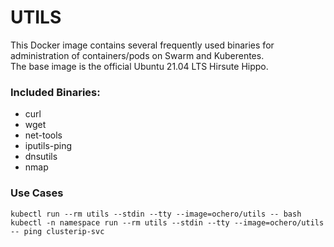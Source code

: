 # UTILS #

This Docker image contains several frequently used binaries for administration of containers/pods on Swarm and Kuberentes. \
The base image is the official Ubuntu 21.04 LTS Hirsute Hippo.

### Included Binaries: ###

* curl
* wget
* net-tools
* iputils-ping 
* dnsutils 
* nmap

### Use Cases ###

```
kubectl run --rm utils --stdin --tty --image=ochero/utils -- bash
kubectl -n namespace run --rm utils --stdin --tty --image=ochero/utils -- ping clusterip-svc

```
